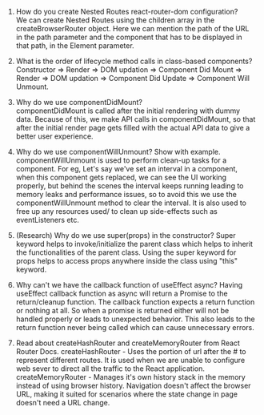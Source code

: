 1. How do you create Nested Routes react-router-dom configuration?  
   We can create Nested Routes using the children array in the createBrowserRouter object. Here we can mention the path of the URL in the path parameter and the component that has to be displayed in that path, in the Element parameter.  

2. What is the order of lifecycle method calls in class-based components?  
   Constructor => Render => DOM updation => Component Did Mount => Render => DOM updation => Component Did Update => Component Will Unmount.  

3. Why do we use componentDidMount?  
   componentDidMount is called after the initial rendering with dummy data. Because of this, we make API calls in componentDidMount, so that after the initial render page gets filled with the actual API data to give a better user experience.  

4. Why do we use componentWillUnmount? Show with example.
   componentWillUnmount is used to perform clean-up tasks for a component. For eg, Let's say we've set an interval in a component, when this component gets replaced, we can see the UI working properly, but behind the scenes the interval keeps running leading to memory leaks and performance issues, so to avoid this we use the componentWillUnmount method to clear the interval. It is also used to free up any resources used/ to clean up side-effects such as eventListeners etc.

5. (Research) Why do we use super(props) in the constructor?
   Super keyword helps to invoke/initialize the parent class which helps to inherit the functionalities of the parent class. Using the super keyword for props helps to access props anywhere inside the class using "this" keyword.

6. Why can't we have the callback function of useEffect async?
   Having useEffect callback function as async will return a Promise to the return/cleanup function. The callback function expects a return function or nothing at all. So when a promise is returned either will not be handled properly or leads to unexpected behavior. This also leads to the return function never being called which can cause unnecessary errors.  
   
7. Read about createHashRouter and createMemoryRouter from React Router Docs.
   createHashRouter - Uses the portion of url after the # to represent different routes. It is used when we are unable to configure web sever to direct all the traffic to the React application.
   createMemoryRouter - Manages it's own history stack in the memory instead of using browser history. Navigation doesn't affect the browser URL, making it suited for scenarios where the state change in page doesn't need a URL change.  
   
   
